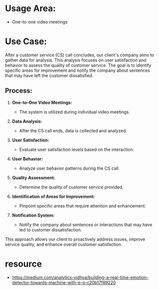 # Usage Area:

- One-to-one video meetings

# Use Case:

After a customer service (CS) call concludes, our client's company aims to gather data for analysis. This analysis focuses on user satisfaction and behavior to assess the quality of customer service. The goal is to identify specific areas for improvement and notify the company about sentences that may have left the customer dissatisfied.

## Process:

1. **One-to-One Video Meetings:**
   - The system is utilized during individual video meetings.

2. **Data Analysis:**
   - After the CS call ends, data is collected and analyzed.

3. **User Satisfaction:**
   - Evaluate user satisfaction levels based on the interaction.

4. **User Behavior:**
   - Analyze user behavior patterns during the CS call.

5. **Quality Assessment:**
   - Determine the quality of customer service provided.

6. **Identification of Areas for Improvement:**
   - Pinpoint specific areas that require attention and enhancement.

7. **Notification System:**
   - Notify the company about sentences or interactions that may have led to customer dissatisfaction.

This approach allows our client to proactively address issues, improve service quality, and enhance overall customer satisfaction.



# resource
- https://medium.com/analytics-vidhya/building-a-real-time-emotion-detector-towards-machine-with-e-q-c20b17f89220
